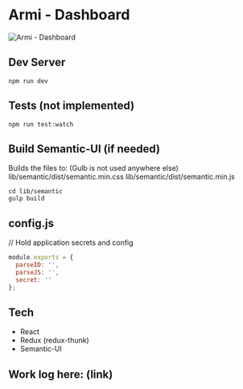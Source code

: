 # Armi - Dashboard

![Armi - Dashboard](https://drive.google.com/uc?export=download&id=0BwWdduICTQAra1p2QmNKUms4MFU)

## Dev Server

```
npm run dev
```

## Tests (not implemented)

```
npm run test:watch
```

## Build Semantic-UI (if needed)
Builds the files to: (Gulb is not used anywhere else)
lib/semantic/dist/semantic.min.css
lib/semantic/dist/semantic.min.js

```
cd lib/semantic
gulp build
```

## config.js

// Hold application secrets and config

```js
module.exports = {
  parseID: '',
  parseJS: '',
  secret: ''
};
```

## Tech

- React
- Redux (redux-thunk)
- Semantic-UI

## Work log here: (link)
